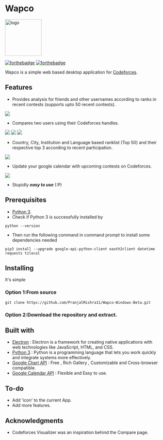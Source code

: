 
# Wapco 

<img src="https://github.com/PranjalMishra11/Wapco-Linux-Beta/blob/master/Wapco-linux-beta/resources/app/app/images/cf.png" alt="logo"  width="120" height="120">

[![forthebadge](https://forthebadge.com/images/badges/made-with-python.svg)](https://forthebadge.com)
[![forthebadge](https://forthebadge.com/images/badges/uses-html.svg)](https://forthebadge.com)

Wapco is a simple web based desktop application for [Codeforces](https://codeforces.com/). 

## Features

- Provides analysis for friends and other usernames according to ranks in recent contests (supports upto 50 recent contests).
<img src="https://github.com/PranjalMishra11/Wapco-Linux-Beta/blob/master/Wapco-linux-beta/resources/app/app/images/analysis.png" border="0">

- Compares two users using their Codeforces handles.
<img src="https://github.com/PranjalMishra11/Wapco-Linux-Beta/blob/master/Wapco-linux-beta/resources/app/app/images/photo.png" border="0">
<img src="https://github.com/PranjalMishra11/Wapco-Linux-Beta/blob/master/Wapco-linux-beta/resources/app/app/images/ver.png" border="0">
<img src="https://github.com/PranjalMishra11/Wapco-Linux-Beta/blob/master/Wapco-linux-beta/resources/app/app/images/ratgraph.png" border="0">

- Country, City, Institution and Language based ranklist (Top 50) and their respective top 3 according to recent participation.
<img src="https://github.com/PranjalMishra11/Wapco-Linux-Beta/blob/master/Wapco-linux-beta/resources/app/app/images/rank2.png" border="0">

- Update your google calendar with upcoming contests on Codeforces.
<img src="https://github.com/PranjalMishra11/Wapco-Linux-Beta/blob/master/Wapco-linux-beta/resources/app/app/images/up.png" border="0">

- Stupidly ***easy to use*** (:P)

## Prerequisites

- [Python 3](https://www.python.org/downloads/).
- Check if Python 3 is successfully installed by
```
python --version
```
- Then run the following command in command prompt to install some dependencies needed
```
pip3 install --upgrade google-api-python-client oauth2client datetime requests tzlocal
```

## Installing

It's simple 

### Option 1:From source
```
git clone https://github.com/PranjalMishra11/Wapco-Windows-Beta.git
```
### Option 2:Download the repository and extract.

## Built with
- [Electron](https://electronjs.org/) : Electron is a framework for creating native applications with web technologies like JavaScript, HTML, and CSS.
- [Python 3](https://www.python.org/) : Python is a programming language that lets you work quickly
and integrate systems more effectively.
- [Google Chart API](https://developers.google.com/chart/interactive/docs/quick_start) : Free , Rich Gallery , Customizable and Cross-browser compatible.
- [Google Calendar API](https://developers.google.com/calendar/) : Flexible and Easy to use.

## To-do
- Add 'icon' to the current App.
- Add more features.

## Acknowledgments
- Codeforces Visualizer was an inspiration behind the Compare page.




